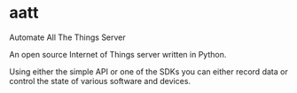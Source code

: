 aatt
====

Automate All The Things Server

An open source Internet of Things server written in Python.  <br />

Using either the simple API or one of the SDKs you can either record data or control the state of various software and devices.
